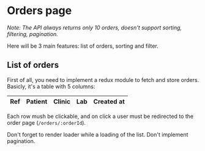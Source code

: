 # Orders page

*Note: The API always returns only 10 orders, doesn't support sorting, filtering, pagination.*

Here will be 3 main features: list of orders, sorting and filter.

## List of orders

First of all, you need to implement a redux module to fetch and store orders.
Basicly, it's a table with 5 columns:

Ref | Patient | Clinic | Lab | Created at
--- | ------- | ------ | --- | ----------

Each row mush be clickable, and on click a user must be redirected to the order page (`/orders/:orderId`).

Don't forget to render loader while a loading of the list. Don't implement pagination.
